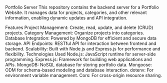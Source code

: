 Portfolio Server
This repository contains the backend server for a Portfolio Website. It manages data for projects, categories, and other relevant information, enabling dynamic updates and API integration.

Features
Project Management: Create, read, update, and delete (CRUD) projects.
Category Management: Organize projects into categories.
Database Integration: Powered by MongoDB for efficient and secure data storage.
API Endpoints: RESTful API for interaction between frontend and backend.
Scalability: Built with Node.js and Express.js for performance and flexibility.
Technologies Used
Node.js: JavaScript runtime for server-side programming.
Express.js: Framework for building web applications and APIs.
MongoDB: NoSQL database for storing portfolio data.
Mongoose: ODM for schema-based modeling and database interaction.
dotenv: For environment variable management.
Cors: For cross-origin resource sharing.


